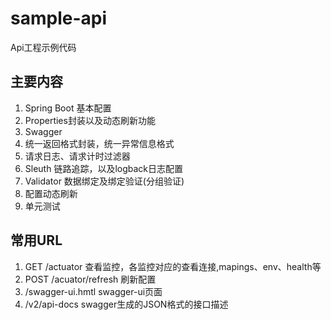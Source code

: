 # sample-api
Api工程示例代码
## 主要内容

  1. Spring Boot 基本配置
  2. Properties封装以及动态刷新功能
  3. Swagger
  4. 统一返回格式封装，统一异常信息格式 
  5. 请求日志、请求计时过滤器
  6. Sleuth 链路追踪，以及logback日志配置
  7. Validator 数据绑定及绑定验证(分组验证)
  8. 配置动态刷新
  9. 单元测试

## 常用URL

  1. GET /actuator 查看监控，各监控对应的查看连接,mapings、env、health等
  2. POST /acuator/refresh 刷新配置
  3. /swagger-ui.hmtl swagger-ui页面
  4. /v2/api-docs  swagger生成的JSON格式的接口描述
